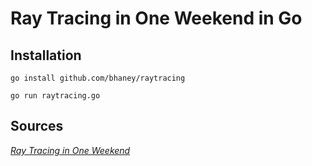 # Ray Tracing in One Weekend in Go

## Installation

`go install github.com/bhaney/raytracing`

`go run raytracing.go`

## Sources

[_Ray Tracing in One Weekend_](https://raytracing.github.io/books/RayTracingInOneWeekend.html)
